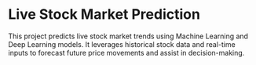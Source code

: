 # Live Stock Market Prediction

This project predicts live stock market trends using Machine Learning and Deep Learning models. It leverages historical stock data and real-time inputs to forecast future price movements and assist in decision-making.

